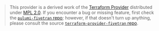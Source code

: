 > This provider is a derived work of the [Terraform Provider](https://github.com/terraform-providers/terraform-provider-fivetran)
> distributed under [MPL 2.0](https://www.mozilla.org/en-US/MPL/2.0/). If you encounter a bug or missing feature,
> first check the [`pulumi-fivetran` repo](/issues); however, if that doesn't turn up anything,
> please consult the source [`terraform-provider-fivetran` repo](https://github.com/terraform-providers/terraform-provider-fivetran/issues).
